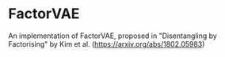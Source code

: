 # FactorVAE
An implementation of FactorVAE, proposed in "Disentangling by Factorising" by Kim et al. (https://arxiv.org/abs/1802.05983)
